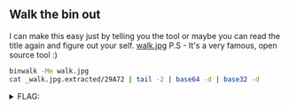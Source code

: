 ## Walk the bin out

I can make this easy just by telling you the tool or maybe you can read the title again and figure out your self. [walk.jpg](./walk.jpg ":ignore")
P.S - It's a very famous, open source tool :)

```bash
binwalk -Me walk.jpg
cat _walk.jpg.extracted/29A72 | tail -2 | base64 -d | base32 -d
```
<details><summary>FLAG:</summary>

```
tryhackme{b1nw4lk_0r_f0r3mo5t}
```

</details>
